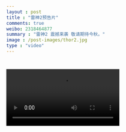 ```yaml
---
layout : post
title : "雷神2预告片"
comments: true
weibo: 2318464877
summary : "雷神2 震撼来袭 敬请期待今秋。"
image : /post-images/thor2.jpg
type : "video"
---
```



<h1>
  <video controls="controls" autoplay="autoplay" preload="auto" x-webkit-airplay="allow" src="http://static1.mtime.cn/static/flash/outplayer.swf?vid=44328amtmid=150658" class="movie">
  </video>
</h1>